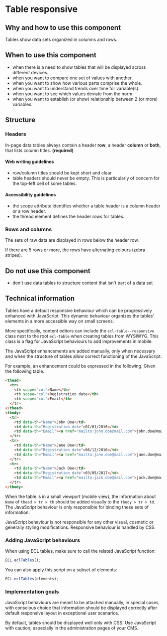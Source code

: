 # Table responsive

## Why and how to use this component

Tables show data sets organized in columns and rows.

## When to use this component

* when there is a need to show tables that will be displayed across different
  devices.
* when you want to compare one set of values with another.
* when you want to show how various parts comprise the whole.
* when you want to understand trends over time for variable(s).
* when you want to see which values deviate from the norm.
* when you want to establish (or show) relationship between 2 (or more) variables.

## Structure

### Headers

In-page data tables always contain a header **row**, a header **column** or
**both**, that lists column titles. **(required)**

#### Web writing guidelines

* row/column titles should be kept short and clear.
* table headers should never be empty. This is particularly of concern for the
  top-left cell of some tables.

#### Accessibility guidelines

* the scope attribute identifies whether a table header is a column header or a
  row header.
* the thread element defines the header rows for tables.

### Rows and columns

The sets of raw data are displayed in rows below the header row.

If there are 5 rows or more, the rows have alternating colours (zebra stripes).

## Do not use this component

* don't use data tables to structure content that isn't part of a data set

## Technical information

Tables have a default responsive behaviour which can be progressively enhanced
with JavaScript. This dynamic behaviour organizes the tables' elements in a more
accessible way on small screens.

More specifically, content editors can include the `ecl-table--responsive` class
next to the root `ecl-table` when creating tables from WYSIWYG. This class is a
flag for JavaScript behaviours to add improvements in mobile.

The JavaScript enhancements are added manually, only when necessary and when the
structure of tables allow correct functioning of the JavaScript.

For example, an enhancement could be expressed in the following. Given the
following table.

```html
<thead>
  <tr>
    <th scope="col">Name</th>
    <th scope="col">Registration date</th>
    <th scope="col">Email</th>
  </tr>
</thead>
<tbody>
  <tr>
    <td data-th="Name">John Doe</td>
    <td data-th="Registration date">01/01/2016</td>
    <td data-th="Email"><a href="mailto:john.doe@mail.com">john.doe@mail.com</a></td>
  </tr>
  <tr>
    <td data-th="Name">Jane Doe</td>
    <td data-th="Registration date">06/12/2016</td>
    <td data-th="Email"><a href="mailto:jane.doe@mail.com">jane.doe@mail.com</a></td>
  </tr>
  <tr>
    <td data-th="Name">Jack Doe</td>
    <td data-th="Registration date">03/05/2017</td>
    <td data-th="Email"><a href="mailto:jack.doe@mail.com">jack.doe@mail.com</a></td>
  </tr>
</tbody>
```

When the table is in a small viewport (mobile view), the information about
`Name` of `thead > tr > th` should be added visually to the
`tbody > tr > td`. The JavaScript behaviour is only responsible for binding
these sets of information.

JavaScript behaviour is not responsible for any other visual, cosmetic or
generally styling modifications. Responsive behaviour is handled by CSS.

### Adding JavaScript behaviours

When using ECL tables, make sure to call the related JavaScript function:

```javascript
ECL.eclTables();
```

You can also apply this script on a subset of elements:

```javascript
ECL.eclTables(elements);
```

### Implementation goals

JavaScript behaviours are meant to be attached manually, in special cases, with
conscious choice that information should be displayed correctly after default
responsive layout in exceptional user scenarios.

By default, tables should be displayed well only with CSS. Use JavaScript with
caution, especially in the administration pages of your CMS.

